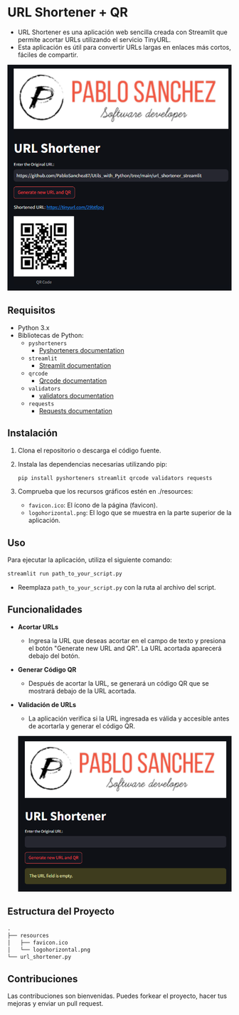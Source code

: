 # URL Shortener + QR
- URL Shortener es una aplicación web sencilla creada con Streamlit que permite acortar URLs utilizando el servicio TinyURL. 
- Esta aplicación es útil para convertir URLs largas en enlaces más cortos, fáciles de compartir.

![AppWeb URL Shortener](images/appweb.png)

## Requisitos
- Python 3.x
- Bibliotecas de Python:
    - `pyshorteners`
      - [Pyshorteners documentation](https://pyshorteners.readthedocs.io/en/latest/)
    - `streamlit`
      - [Streamlit documentation](https://streamlit.io/)
    - `qrcode`
       - [Qrcode documentation](https://pypi.org/project/qrcode/)
    - `validators`
       - [validators documentation](https://validators.readthedocs.io/en/latest/)
    - `requests`
       - [Requests documentation](https://requests.readthedocs.io/en/latest/)

## Instalación
1. Clona el repositorio o descarga el código fuente.
2. Instala las dependencias necesarias utilizando pip:
   
    ```bash
    pip install pyshorteners streamlit qrcode validators requests
    ```

3. Comprueba que los recursos gráficos estén en ./resources:
    - `favicon.ico`: El ícono de la página (favicon).
    - `logohorizontal.png`: El logo que se muestra en la parte superior de la aplicación.
  
## Uso
Para ejecutar la aplicación, utiliza el siguiente comando:
```bash
streamlit run path_to_your_script.py
```
- Reemplaza `path_to_your_script.py` con la ruta al archivo del script.

## Funcionalidades
- **Acortar URLs**
    - Ingresa la URL que deseas acortar en el campo de texto y presiona el botón "Generate new URL and QR".
La URL acortada aparecerá debajo del botón.
- **Generar Código QR**
    - Después de acortar la URL, se generará un código QR que se mostrará debajo de la URL acortada.
- **Validación de URLs**
    - La aplicación verifica si la URL ingresada es válida y accesible antes de acortarla y generar el código QR.

    ![AppWeb URL Shortener validation](images/appweb2.png)
  
## Estructura del Proyecto
```
.
├── resources
│   ├── favicon.ico
│   └── logohorizontal.png
└── url_shortener.py
```

## Contribuciones
Las contribuciones son bienvenidas. Puedes forkear el proyecto, hacer tus mejoras y enviar un pull request.
